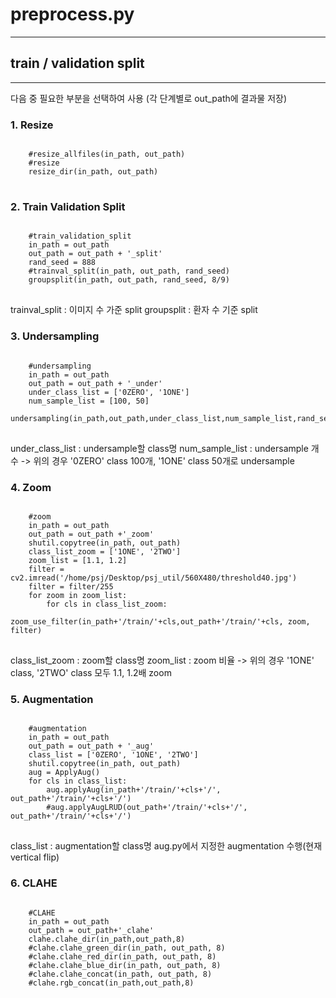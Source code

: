# preprocess.py
***
## train / validation split
***
다음 중 필요한 부분을 선택하여 사용 (각 단계별로 out_path에 결과물 저장)
### 1. Resize
<pre>
<code>
    #resize_allfiles(in_path, out_path)
    #resize
    resize_dir(in_path, out_path)
</code>
</pre>

### 2. Train Validation Split
<pre>
<code>
    #train_validation_split
    in_path = out_path
    out_path = out_path + '_split'
    rand_seed = 888
    #trainval_split(in_path, out_path, rand_seed)
    groupsplit(in_path, out_path, rand_seed, 8/9)
</code>
</pre>
trainval_split : 이미지 수 가준 split
groupsplit : 환자 수 기준 split

### 3. Undersampling
<pre>
<code>
    #undersampling
    in_path = out_path
    out_path = out_path + '_under'
    under_class_list = ['0ZERO', '1ONE']
    num_sample_list = [100, 50]
    undersampling(in_path,out_path,under_class_list,num_sample_list,rand_seed)
</code>
</pre>
under_class_list : undersample할 class명
num_sample_list : undersample 개수
-> 위의 경우 '0ZERO' class 100개, '1ONE' class 50개로 undersample

### 4. Zoom
<pre>
<code>
    #zoom
    in_path = out_path
    out_path = out_path +'_zoom'
    shutil.copytree(in_path, out_path)
    class_list_zoom = ['1ONE', '2TWO']
    zoom_list = [1.1, 1.2]
    filter = cv2.imread('/home/psj/Desktop/psj_util/560X480/threshold40.jpg')
    filter = filter/255
    for zoom in zoom_list:
        for cls in class_list_zoom:
            zoom_use_filter(in_path+'/train/'+cls,out_path+'/train/'+cls, zoom, filter)
</code>
</pre>
class_list_zoom : zoom할 class명
zoom_list : zoom 비율
-> 위의 경우 '1ONE' class, '2TWO' class 모두 1.1, 1.2배 zoom

### 5. Augmentation
<pre>
<code>
    #augmentation
    in_path = out_path
    out_path = out_path + '_aug'
    class_list = ['0ZERO', '1ONE', '2TWO']
    shutil.copytree(in_path, out_path)
    aug = ApplyAug()
    for cls in class_list:
        aug.applyAug(in_path+'/train/'+cls+'/', out_path+'/train/'+cls+'/')
        #aug.applyAugLRUD(out_path+'/train/'+cls+'/', out_path+'/train/'+cls+'/')
</code>
</pre>
class_list : augmentation할 class명
aug.py에서 지정한 augmentation 수행(현재 vertical flip)

### 6. CLAHE
<pre>
<code>
    #CLAHE
    in_path = out_path
    out_path = out_path+'_clahe'
    clahe.clahe_dir(in_path,out_path,8)
    #clahe.clahe_green_dir(in_path, out_path, 8)
    #clahe.clahe_red_dir(in_path, out_path, 8)
    #clahe.clahe_blue_dir(in_path, out_path, 8)
    #clahe.clahe_concat(in_path, out_path, 8)
    #clahe.rgb_concat(in_path,out_path,8)
</code>
</pre>

